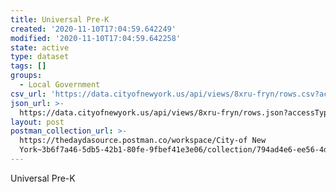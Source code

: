 ```yaml
---
title: Universal Pre-K
created: '2020-11-10T17:04:59.642249'
modified: '2020-11-10T17:04:59.642258'
state: active
type: dataset
tags: []
groups:
  - Local Government
csv_url: 'https://data.cityofnewyork.us/api/views/8xru-fryn/rows.csv?accessType=DOWNLOAD'
json_url: >-
  https://data.cityofnewyork.us/api/views/8xru-fryn/rows.json?accessType=DOWNLOAD
layout: post
postman_collection_url: >-
  https://thedaydasource.postman.co/workspace/City-of New
  York~3b6f7a46-5db5-42b1-80fe-9fbef41e3e06/collection/794ad4e6-ee56-4d6f-9766-f7124f2d0a1e
---
```

Universal Pre-K
